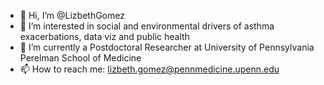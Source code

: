 - 👋 Hi, I’m @LizbethGomez
- 👀 I’m interested in social and environmental drivers of asthma exacerbations, data viz and public health
- 🌱 I’m currently a Postdoctoral Researcher at University of Pennsylvania Perelman School of Medicine 
- 📫 How to reach me: lizbeth.gomez@pennmedicine.upenn.edu

<!---
LizbethGomez/LizbethGomez is a ✨ special ✨ repository because its `README.md` (this file) appears on your GitHub profile.
You can click the Preview link to take a look at your changes.
--->
